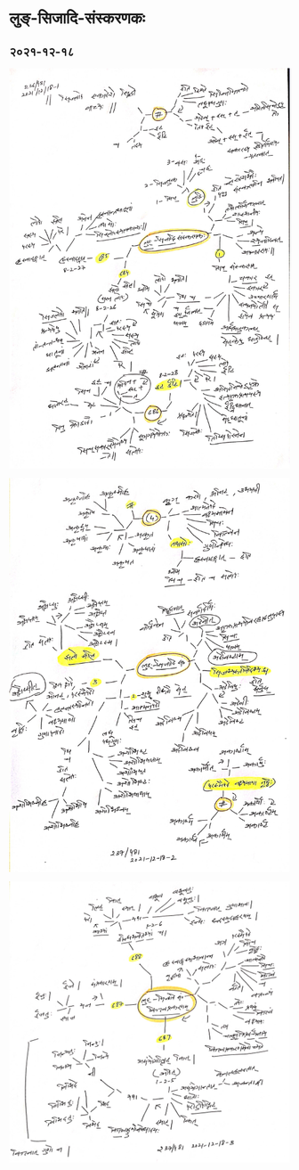 # लुङ्-सिजादि-संस्करणकः

## २०२१-१२-१८

![lp-लुङ्-सिजादि-संस्करणकः-2021-12-18-1](lp-लुङ्-सिजादि-संस्करणकः-2021-12-18-1.jpg)

![lp-लुङ्-सिजादि-संस्करणकः-2021-12-18-2](lp-लुङ्-सिजादि-संस्करणकः-2021-12-18-2.jpg)

![lp-लुङ्-सिजादि-संस्करणकः-कित्त्व-प्रकरणम्-2021-12-18-3](lp-लुङ्-सिजादि-संस्करणकः-कित्त्व-प्रकरणम्-2021-12-18-3.jpg)

